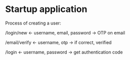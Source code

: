 # Startup application

Process of creating a user:

/login/new <- username, email, password
-> OTP on email

/email/verify <- username, otp
-> if correct, verified

/login <- username, password
-> get authentication code
